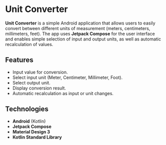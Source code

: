 # Unit Converter

**Unit Converter** is a simple Android application that allows users to easily convert between different units of measurement (meters, centimeters, millimeters, feet). The app uses **Jetpack Compose** for the user interface and enables simple selection of input and output units, as well as automatic recalculation of values.

## Features

- Input value for conversion.
- Select input unit (Meter, Centimeter, Millimeter, Foot).
- Select output unit.
- Display conversion result.
- Automatic recalculation as input or unit changes.

## Technologies

- **Android** (Kotlin)
- **Jetpack Compose**
- **Material Design 3**
- **Kotlin Standard Library**
